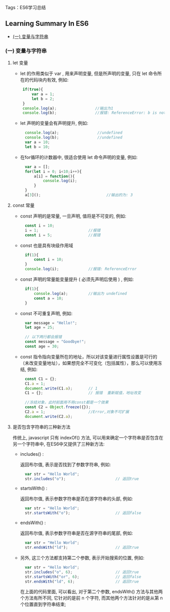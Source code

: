 Tags：ES6学习总结

## Learning Summary In ES6

 - [(一) 变量与字符串](#一-变量与字符串)

### (一) 变量与字符串

 1. let 变量

    - let 的作用类似于 var , 用来声明变量, 但是所声明的变量, 只在 let 命令所在的代码块内有效, 例如: 
    
       ```javascript
        if(true){
            var a = 1;
            let b = 2;
        }
        console.log(a);                 //输出为1
        console.log(b);                 //报错: ReferenceError: b is not defined
       ```
       
    - let 声明的变量会有声明提升, 例如: 
    
      ```javascript
        console.log(a);                 //undefined
        console.log(b);                 //undefined
        var a = 10;
        let b = 10;
      ```
      
    - 在for循环的计数器中, 很适合使用 let 命令声明的变量, 例如:
    
      ```javascript
        var a = []; 
        for(let i = 0; i<10;i++){
            a[i] = function(){
                console.log(i);
            }
        }
        a[3]();                             //输出的为: 3 
      ```
 
 2. const 常量
 
    - const 声明的是常量, 一旦声明, 值将是不可变的, 例如: 
    
      ```javascript
        const i = 10;
        i = 1;                      //报错
        const i = 5;                //报错
      ```
      
    - const 也是具有块级作用域
    
      ```javascript
        if(1){
            const i = 10;
        }
        console.log(i);             //报错: ReferenceError
      ```
      
    - const 声明的常量能变量提升 ( 必须先声明后使用 ) , 例如:
    
      ```javascript
        if(1){
            console.log(a);         //输出为 undefined
            const a = 10;
        }
      ```
      
    - const 不可重复声明, 例如:
    
      ```javascript
        var message = "Hello!";
        let age = 25;
 
        // 以下两行都会报错
        const message = "Goodbye!";
        const age = 30;
      ```
     
    - const 指令指向变量所在的地址，所以对该变量进行属性设置是可行的（未改变变量地址），如果想完全不可变化（包括属性），那么可以使用冻结, 例如: 
    
      ```javascript
        const C1 = {};
        C1.a = 1;
        document.write(C1.a);       // 1 
        C1 = {};                    // 报错  重新赋值，地址改变
         
        //冻结对象，此时前面用不用const都是一个效果
        const C2 = Object.freeze({}); 
        C2.a = 1;                   //Error,对象不可扩展
        document.write(C2.a);
      ```

 3. 是否包含字符串的三种新方法
 
    传统上, javascript 只有 indexOf() 方法, 可以用来确定一个字符串是否包含在另一个字符串中, 在ES6中又提供了三种新方法: 

    - includes() : 
    
      返回布尔值, 表示是否找到了参数字符串, 例如: 
      
      ```javascript
        var str = "Hello World";
        str.includes("o");                      // 返回true
      ```
      
    - startsWith() : 
    
      返回布尔值, 表示参数字符串是否在源字符串的头部, 例如: 
      
      ```javascript
        var str = "Hello World";
        str.startsWith("o");                    // 返回false
      ```
      
    - endsWith() : 
    
      返回布尔值, 表示参数字符串是否在源字符串的尾部, 例如: 
      
      ```javascript
        var str = "Hello World";
        str.endsWith("ld");                     // 返回true
      ```
      
    - 另外, 这三个方法都支持第二个参数, 表示开始搜索的位置, 例如: 
    
      ```javascript
        var str = "Hello World";
        str.includes("o", 6);                   // 返回true
        str.startsWith("or", 6);                // 返回false
        str.endsWith("ld", 6);                  // 返回true
      ```
      在上面的代码里面, 可以看出, 对于第二个参数, endsWith() 方法与其他两个方法有所不同, 它针对的是前 n 个字符, 而其他两个方法针对的是从第 n 个位置直到字符串结束;